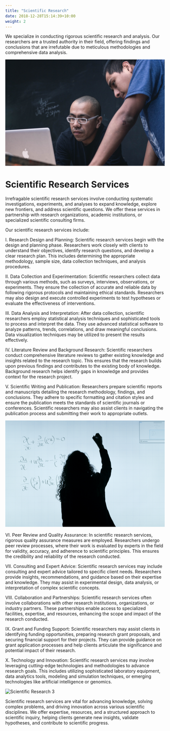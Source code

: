 ```yaml
---
title: "Scientific Research"
date: 2018-12-28T15:14:39+10:00
weight: 2
---
```


We specialize in conducting rigorous scientific research and analysis. Our researchers are a trusted authority in their field, offering findings and conclusions that are irrefutable due to meticulous methodologies and comprehensive data analysis.

![Scientific Research](/images/services/professor.jpg)

# Scientific Research Services

Irrefragable scientific research services involve conducting systematic investigations, experiments, and analyses to expand knowledge, explore new frontiers, and address scientific questions. We offer these services in partnership with research organizations, academic institutions, or specialized scientific consulting firms. 

Our scientific research services include:

I. Research Design and Planning: Scientific research services begin with the design and planning phase. Researchers work closely with clients to understand their objectives, identify research questions, and develop a clear research plan. This includes determining the appropriate methodology, sample size, data collection techniques, and analysis procedures.

II. Data Collection and Experimentation: Scientific researchers collect data through various methods, such as surveys, interviews, observations, or experiments. They ensure the collection of accurate and reliable data by following rigorous protocols and maintaining ethical standards. Researchers may also design and execute controlled experiments to test hypotheses or evaluate the effectiveness of interventions.

III. Data Analysis and Interpretation: After data collection, scientific researchers employ statistical analysis techniques and sophisticated tools to process and interpret the data. They use advanced statistical software to analyze patterns, trends, correlations, and draw meaningful conclusions. Data visualization techniques may be utilized to present the results effectively.

IV. Literature Review and Background Research: Scientific researchers conduct comprehensive literature reviews to gather existing knowledge and insights related to the research topic. This ensures that the research builds upon previous findings and contributes to the existing body of knowledge. Background research helps identify gaps in knowledge and provides context for the research project.

V. Scientific Writing and Publication: Researchers prepare scientific reports and manuscripts detailing the research methodology, findings, and conclusions. They adhere to specific formatting and citation styles and ensure the publication meets the standards of scientific journals or conferences. Scientific researchers may also assist clients in navigating the publication process and submitting their work to appropriate outlets.

![Scientific Research 2](/images/services/algorithm.jpg)

VI. Peer Review and Quality Assurance: In scientific research services, rigorous quality assurance measures are employed. Researchers undergo peer review processes, where their work is evaluated by experts in the field for validity, accuracy, and adherence to scientific principles. This ensures the credibility and reliability of the research conducted.

VII. Consulting and Expert Advice: Scientific research services may include consulting and expert advice tailored to specific client needs. Researchers provide insights, recommendations, and guidance based on their expertise and knowledge. They may assist in experimental design, data analysis, or interpretation of complex scientific concepts.

VIII. Collaboration and Partnerships: Scientific research services often involve collaborations with other research institutions, organizations, or industry partners. These partnerships enable access to specialized facilities, expertise, and resources, enhancing the scope and impact of the research conducted.

IX. Grant and Funding Support: Scientific researchers may assist clients in identifying funding opportunities, preparing research grant proposals, and securing financial support for their projects. They can provide guidance on grant application processes and help clients articulate the significance and potential impact of their research.

X. Technology and Innovation: Scientific research services may involve leveraging cutting-edge technologies and methodologies to advance research goals. This includes utilizing sophisticated laboratory equipment, data analytics tools, modeling and simulation techniques, or emerging technologies like artificial intelligence or genomics.

![Scientific Research 3](/images/services/lab.jpg)

Scientific research services are vital for advancing knowledge, solving complex problems, and driving innovation across various scientific disciplines. We offer expertise, resources, and a structured approach to scientific inquiry, helping clients generate new insights, validate hypotheses, and contribute to scientific progress.
